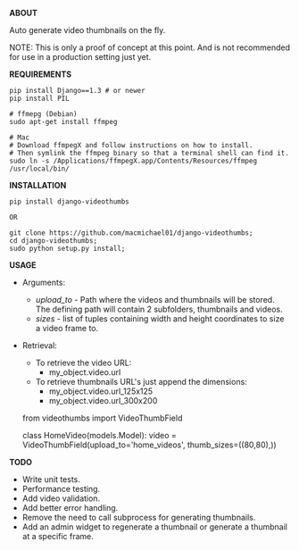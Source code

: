 **ABOUT**

Auto generate video thumbnails on the fly.

NOTE: This is only a proof of concept at this point. And is not 
recommended for use in a production setting just yet.

**REQUIREMENTS**

    pip install Django==1.3 # or newer
    pip install PIL
    
    # ffmepg (Debian)
    sudo apt-get install ffmpeg
    
    # Mac
    # Download ffmpegX and follow instructions on how to install.
    # Then symlink the ffmpeg binary so that a terminal shell can find it.
    sudo ln -s /Applications/ffmpegX.app/Contents/Resources/ffmpeg /usr/local/bin/

**INSTALLATION**

    pip install django-videothumbs

    OR

    git clone https://github.com/macmichael01/django-videothumbs;
    cd django-videothumbs;
    sudo python setup.py install;


**USAGE**

- Arguments:
    - *upload_to* - Path where the videos and thumbnails will be stored.
        The defining path will contain 2 subfolders, thumbnails and videos.
    - *sizes* - list of tuples containing width and height coordinates to
        size a video frame to.
- Retrieval:
    - To retrieve the video URL:
        - my_object.video.url
    - To retrieve thumbnails URL's just append the dimensions:
        - my_object.video.url_125x125
        - my_object.video.url_300x200


    from videothumbs import VideoThumbField
    
    class HomeVideo(models.Model):
        video = VideoThumbField(upload_to='home_videos', thumb_sizes=((80,80),))


**TODO**

- Write unit tests.
- Performance testing.
- Add video validation.
- Add better error handling.
- Remove the need to call subprocess for generating thumbnails.
- Add an admin widget to regenerate a thumbnail or generate a thumbnail at
  a specific frame.
